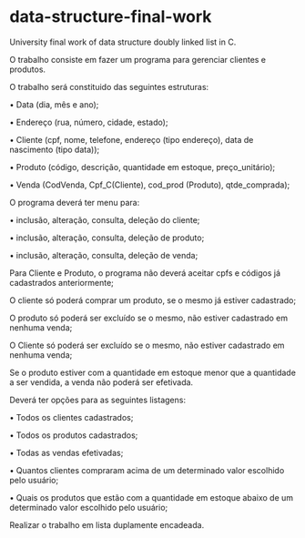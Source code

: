 # data-structure-final-work
University final work of data structure doubly linked list in C.

O trabalho consiste em fazer um programa para gerenciar clientes e produtos.

O trabalho será constituido das seguintes estruturas:

• Data (dia, mês e ano);

• Endereço (rua, número, cidade, estado);

• Cliente (cpf, nome, telefone, endereço (tipo endereço), data de nascimento (tipo
data));

• Produto (código, descrição, quantidade em estoque, preço_unitário);

• Venda (CodVenda, Cpf_C(Cliente), cod_prod (Produto), qtde_comprada);

O programa deverá ter menu para:

• inclusão, alteração, consulta, deleção do cliente;

• inclusão, alteração, consulta, deleção de produto;

• inclusão, alteração, consulta, deleção de venda;

Para Cliente e Produto, o programa não deverá aceitar cpfs e códigos já cadastrados
anteriormente;

O cliente só poderá comprar um produto, se o mesmo já estiver cadastrado;

O produto só poderá ser excluído se o mesmo, não estiver cadastrado em nenhuma venda;

O Cliente só poderá ser excluído se o mesmo, não estiver cadastrado em nenhuma venda;

Se o produto estiver com a quantidade em estoque menor que a quantidade a ser vendida, a
venda não poderá ser efetivada.

Deverá ter opções para as seguintes listagens:

• Todos os clientes cadastrados;

• Todos os produtos cadastrados;

• Todas as vendas efetivadas;

• Quantos clientes compraram acima de um determinado valor escolhido pelo usuário;

• Quais os produtos que estão com a quantidade em estoque abaixo de um
determinado valor escolhido pelo usuário;

Realizar o trabalho em lista duplamente encadeada.
